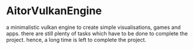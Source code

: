 # AitorVulkanEngine
a minimalistic vulkan engine to create simple visualisations, games and apps. there are still plenty of tasks which have to be done to complete the project. hence, a long time is left to complete the project.
